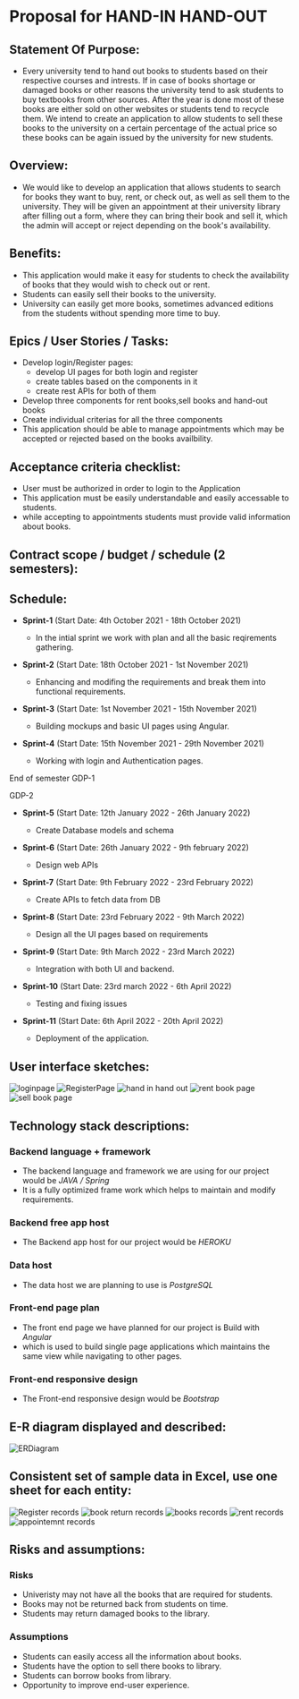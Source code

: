 # Proposal for HAND-IN HAND-OUT
## Statement Of Purpose:
- Every university tend to hand out books to students based on their respective courses and intrests. If in case of books shortage or damaged books or other reasons the university tend to ask students to buy textbooks from other sources. After the year is done most of these books are either sold on other websites or students tend to recycle them. We intend to create an application to allow students to sell these books to the university on a certain percentage of the actual price so these books can be again issued by the university for new students.

 ## Overview:
 - We would like to develop an application that allows students to search for books they want to buy, rent, or check out, as well as sell them to the university. They will be given an appointment at their university library after filling out a form, where they can bring their book and sell it, which the admin will accept or reject depending on the book's availability.
 
 ## Benefits:
- This application would make it easy for students to check the availability of books that they would wish to check out or rent.
- Students can easily sell their books to the university.
- University can easily get more books, sometimes advanced editions from the students without spending more time to buy.

## Epics / User Stories / Tasks:

- Develop login/Register pages:
    - develop UI pages for both login and register
    - create tables based on the components in it
    - create rest APIs for both of them
- Develop three components for rent books,sell books and hand-out books
- Create individual criterias for all the three components 
- This application should be able to manage appointments which may be accepted or rejected based on the books availbility.
 
## Acceptance criteria checklist:
- User must be authorized in order to login to the Application
- This application must be easily understandable and easily accessable to students.
- while accepting to appointments students must provide valid information about books.

## Contract scope / budget / schedule (2 semesters):


## Schedule:

- **Sprint-1** (Start Date: 4th October 2021 - 18th October 2021)
   - In the intial sprint we work with plan and all the basic reqirements gathering. 

- **Sprint-2** (Start Date: 18th October 2021 - 1st November 2021)
   - Enhancing and modifing the requirements and break them into functional requirements.
- **Sprint-3** (Start Date: 1st November 2021 - 15th November 2021)
   - Building mockups and basic UI pages using Angular.

- **Sprint-4**  (Start Date: 15th November 2021 - 29th November 2021)
   - Working with login and Authentication pages.

 End of semester GDP-1

 GDP-2 

 - **Sprint-5**  (Start Date: 12th January 2022 - 26th January 2022)
    - Create Database models and schema

 - **Sprint-6** (Start Date: 26th January 2022 - 9th february 2022)
    - Design web APIs

 - **Sprint-7** (Start Date: 9th February 2022 - 23rd February 2022)
    - Create APIs to fetch data from DB

 - **Sprint-8** (Start Date: 23rd February 2022 - 9th March 2022)
    - Design all the UI pages based on requirements

 - **Sprint-9** (Start Date: 9th March 2022 - 23rd March 2022)
    - Integration with both UI and backend.

 - **Sprint-10** (Start Date: 23rd march 2022 - 6th April 2022)
    - Testing and fixing issues

 - **Sprint-11** (Start Date: 6th April 2022 - 20th April 2022)
    - Deployment of the application.
 

## User interface sketches:
![](Images/LoginPage.png "loginpage")
![](Images/Register.png "RegisterPage ")
![](Images/submitimage.jpg "hand in hand out")
![](Images/Rentbooks.jpg "rent book page")
![](Images/sellbooks.jpg "sell book page")

## Technology stack descriptions:


### Backend language + framework 
- The backend language and framework we are using for our project would be *JAVA / Spring*
- It is a fully optimized frame work which helps to maintain and modify requirements.

### Backend free app host 
- The Backend app host for our project would be *HEROKU*
### Data host 
- The data host we are planning to use is *PostgreSQL*
### Front-end page plan 
- The front end page we have planned for our project is Build with *Angular*
- which is used to build single page applications which maintains the same view while navigating to other pages.  
### Front-end responsive design 
- The Front-end responsive design would be *Bootstrap*


## E-R diagram displayed and described:
![](ERDiagram.png "ERDiagram")

## Consistent set of sample data in Excel, use one sheet for each entity:
![](Images/Registersheet.png " Register records")
![](Images/BookReturns.png "book return records ")
![](Images/Books.png " books records")
![](Images/RentRecords.png "rent records ")
![](Images/Appointment.png " appointemnt records")
## Risks and assumptions:
### Risks
- Univeristy may not have all the books that are required for students.
- Books may not be returned back from students on time.
- Students may return damaged books to the library.
### Assumptions
- Students can easily access all the information about books.
- Students have the option to sell there books to library.
- Students can borrow books from library.
- Opportunity to improve end-user experience.





